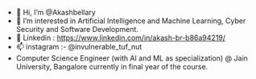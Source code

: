 - 👋 Hi, I’m @Akashbellary
- 👀 I’m interested in Artificial Intelligence and Machine Learning, Cyber Security and Software Development.
- 🌱 Linkedin : https://www.linkedin.com/in/akash-br-b86a94219/
- 📫 instagram :- @invulnerable_tuf_nut
- Computer Science Engineer (with AI and ML as specialization) @ Jain University, Bangalore currently in final year of the course.


<!---
Akashbellary/Akashbellary is a ✨ special ✨ repository because its `README.md` (this file) appears on your GitHub profile.
You can click the Preview link to take a look at your changes.
--->

